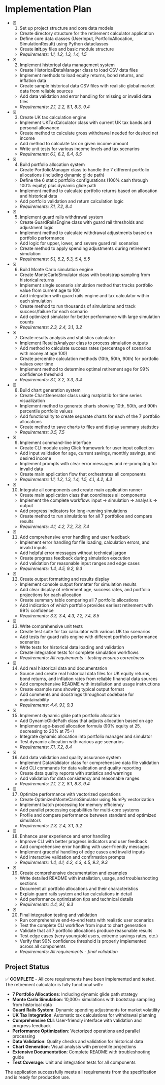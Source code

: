 # Implementation Plan

- [x] 1. Set up project structure and core data models
  - Create directory structure for the retirement calculator application
  - Define core data classes (UserInput, PortfolioAllocation, SimulationResult) using Python dataclasses
  - Create __init__.py files and basic module structure
  - _Requirements: 1.1, 1.2, 1.3, 1.4, 1.5_

- [x] 2. Implement historical data management system
  - Create HistoricalDataManager class to load CSV data files
  - Implement methods to load equity returns, bond returns, and inflation data
  - Create sample historical data CSV files with realistic global market data from reliable sources
  - Add data validation and error handling for missing or invalid data files
  - _Requirements: 2.1, 2.2, 8.1, 8.3, 9.4_

- [x] 3. Create UK tax calculation engine
  - Implement UKTaxCalculator class with current UK tax bands and personal allowance
  - Create method to calculate gross withdrawal needed for desired net income
  - Add method to calculate tax on given income amount
  - Write unit tests for various income levels and tax scenarios
  - _Requirements: 6.1, 6.2, 6.4, 6.5_

- [x] 4. Build portfolio allocation system
  - Create PortfolioManager class to handle the 7 different portfolio allocations (including dynamic glide path)
  - Define the 6 static portfolio configurations (100% cash through 100% equity) plus dynamic glide path
  - Implement method to calculate portfolio returns based on allocation and historical data
  - Add portfolio validation and return calculation logic
  - _Requirements: 7.1, 7.2, 8.4_

- [x] 5. Implement guard rails withdrawal system
  - Create GuardRailsEngine class with guard rail thresholds and adjustment logic
  - Implement method to calculate withdrawal adjustments based on portfolio performance
  - Add logic for upper, lower, and severe guard rail scenarios
  - Create method to apply spending adjustments during retirement simulation
  - _Requirements: 5.1, 5.2, 5.3, 5.4, 5.5_

- [x] 6. Build Monte Carlo simulation engine
  - Create MonteCarloSimulator class with bootstrap sampling from historical returns
  - Implement single scenario simulation method that tracks portfolio value from current age to 100
  - Add integration with guard rails engine and tax calculator within each simulation
  - Create method to run thousands of simulations and track success/failure for each scenario
  - Add optimized simulator for better performance with large simulation counts
  - _Requirements: 2.3, 2.4, 3.1, 3.2_

- [x] 7. Create results analysis and statistics calculator
  - Implement ResultsAnalyzer class to process simulation outputs
  - Add method to calculate success rates (percentage of scenarios with money at age 100)
  - Create percentile calculation methods (10th, 50th, 90th) for portfolio values over time
  - Implement method to determine optimal retirement age for 99% confidence threshold
  - _Requirements: 3.1, 3.2, 3.3, 3.4_

- [x] 8. Build chart generation system
  - Create ChartGenerator class using matplotlib for time series visualization
  - Implement method to generate charts showing 10th, 50th, and 90th percentile portfolio values
  - Add functionality to create separate charts for each of the 7 portfolio allocations
  - Create method to save charts to files and display summary statistics
  - _Requirements: 3.5, 7.5_

- [x] 9. Implement command-line interface
  - Create CLI module using Click framework for user input collection
  - Add input validation for age, current savings, monthly savings, and desired income
  - Implement prompts with clear error messages and re-prompting for invalid data
  - Create main application flow that orchestrates all components
  - _Requirements: 1.1, 1.2, 1.3, 1.4, 1.5, 4.1, 4.2, 4.3_

- [x] 10. Integrate all components and create main application runner
  - Create main application class that coordinates all components
  - Implement the complete workflow: input → simulation → analysis → output
  - Add progress indicators for long-running simulations
  - Create method to run simulations for all 7 portfolios and compare results
  - _Requirements: 4.1, 4.2, 7.2, 7.3, 7.4_

- [x] 11. Add comprehensive error handling and user feedback
  - Implement error handling for file loading, calculation errors, and invalid inputs
  - Add helpful error messages without technical jargon
  - Create progress feedback during simulation execution
  - Add validation for reasonable input ranges and edge cases
  - _Requirements: 1.4, 4.5, 9.2, 9.3_

- [x] 12. Create output formatting and results display
  - Implement console output formatter for simulation results
  - Add clear display of retirement age, success rates, and portfolio projections for each allocation
  - Create summary table comparing all 7 portfolio allocations
  - Add indication of which portfolio provides earliest retirement with 99% confidence
  - _Requirements: 3.3, 3.4, 4.3, 7.2, 7.4, 8.5_

- [x] 13. Write comprehensive unit tests
  - Create test suite for tax calculator with various UK tax scenarios
  - Add tests for guard rails engine with different portfolio performance scenarios
  - Write tests for historical data loading and validation
  - Create integration tests for complete simulation workflows
  - _Requirements: All requirements - testing ensures correctness_

- [x] 14. Add real historical data and documentation
  - Source and create real historical data files for UK equity returns, bond returns, and inflation rates from reliable financial data sources
  - Add comprehensive README with installation and usage instructions
  - Create example runs showing typical output format
  - Add comments and docstrings throughout codebase for maintainability
  - _Requirements: 4.4, 9.1, 9.3_

- [x] 15. Implement dynamic glide path portfolio allocation
  - Add DynamicGlidePath class that adjusts allocation based on age
  - Implement age-based allocation formula (90% equity at 25, decreasing to 20% at 75+)
  - Integrate dynamic allocation into portfolio manager and simulator
  - Test dynamic allocation with various age scenarios
  - _Requirements: 7.1, 7.2, 8.4_

- [x] 16. Add data validation and quality assurance system
  - Implement DataValidator class for comprehensive data file validation
  - Add CLI commands for data validation and quality reporting
  - Create data quality reports with statistics and warnings
  - Add validation for data consistency and reasonable ranges
  - _Requirements: 2.1, 2.2, 8.1, 8.3, 9.4_

- [x] 17. Optimize performance with vectorized operations
  - Create OptimizedMonteCarloSimulator using NumPy vectorization
  - Implement batch processing for memory efficiency
  - Add parallel processing capabilities for multi-core systems
  - Profile and compare performance between standard and optimized simulators
  - _Requirements: 2.3, 2.4, 3.1, 3.2_

- [x] 18. Enhance user experience and error handling
  - Improve CLI with better progress indicators and user feedback
  - Add comprehensive error handling with user-friendly messages
  - Implement graceful handling of edge cases and invalid inputs
  - Add interactive validation and confirmation prompts
  - _Requirements: 1.4, 4.1, 4.2, 4.3, 4.5, 9.2, 9.3_

- [x] 19. Create comprehensive documentation and examples
  - Write detailed README with installation, usage, and troubleshooting sections
  - Document all portfolio allocations and their characteristics
  - Explain guard rails system and tax calculations in detail
  - Add performance optimization tips and technical details
  - _Requirements: 4.4, 9.1, 9.3_

- [x] 20. Final integration testing and validation
  - Run comprehensive end-to-end tests with realistic user scenarios
  - Test the complete CLI workflow from input to chart generation
  - Validate that all 7 portfolio allocations produce reasonable results
  - Test edge cases (very young/old users, extreme savings rates, etc.)
  - Verify that 99% confidence threshold is properly implemented across all components
  - _Requirements: All requirements - final validation_

## Project Status

✅ **COMPLETE** - All core requirements have been implemented and tested. The retirement calculator is fully functional with:

- **7 Portfolio Allocations**: Including dynamic glide path strategy
- **Monte Carlo Simulation**: 10,000+ simulations with bootstrap sampling from historical data
- **Guard Rails System**: Dynamic spending adjustments for market volatility
- **UK Tax Integration**: Automatic tax calculations for withdrawal planning
- **Comprehensive CLI**: User-friendly interface with validation and progress feedback
- **Performance Optimization**: Vectorized operations and parallel processing
- **Data Validation**: Quality checks and validation for historical data
- **Chart Generation**: Visual analysis with percentile projections
- **Extensive Documentation**: Complete README with troubleshooting guide
- **Test Coverage**: Unit and integration tests for all components

The application successfully meets all requirements from the specification and is ready for production use.